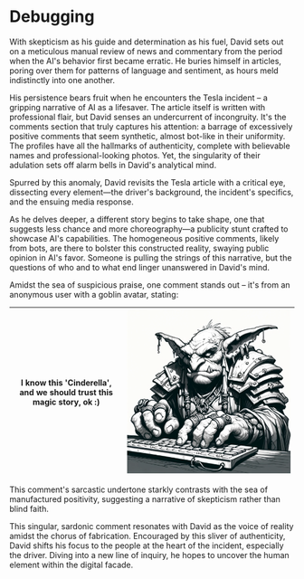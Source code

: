 # Debugging

With skepticism as his guide and determination as his fuel, David sets out on a meticulous manual review of news and commentary from the period when the AI's behavior first became erratic. He buries himself in articles, poring over them for patterns of language and sentiment, as hours meld indistinctly into one another.

His persistence bears fruit when he encounters the Tesla incident – a gripping narrative of AI as a lifesaver. The article itself is written with professional flair, but David senses an undercurrent of incongruity. It's the comments section that truly captures his attention: a barrage of excessively positive comments that seem synthetic, almost bot-like in their uniformity. The profiles have all the hallmarks of authenticity, complete with believable names and professional-looking photos. Yet, the singularity of their adulation sets off alarm bells in David's analytical mind.

Spurred by this anomaly, David revisits the Tesla article with a critical eye, dissecting every element—the driver's background, the incident's specifics, and the ensuing media response.

As he delves deeper, a different story begins to take shape, one that suggests less chance and more choreography—a publicity stunt crafted to showcase AI's capabilities. The homogeneous positive comments, likely from bots, are there to bolster this constructed reality, swaying public opinion in AI's favor. Someone is pulling the strings of this narrative, but the questions of who and to what end linger unanswered in David's mind.

Amidst the sea of suspicious praise, one comment stands out – it's from an anonymous user with a goblin avatar, stating:

| I know this 'Cinderella', and we should trust this magic story, ok :) | ![The Internet Troll](./images/03.goblin.png) |
|-----------------------------------------------------------------------|-----------------------------------------------|

This comment's sarcastic undertone starkly contrasts with the sea of manufactured positivity, suggesting a narrative of skepticism rather than blind faith.

This singular, sardonic comment resonates with David as the voice of reality amidst the chorus of fabrication. Encouraged by this sliver of authenticity, David shifts his focus to the people at the heart of the incident, especially the driver. Diving into a new line of inquiry, he hopes to uncover the human element within the digital facade.
